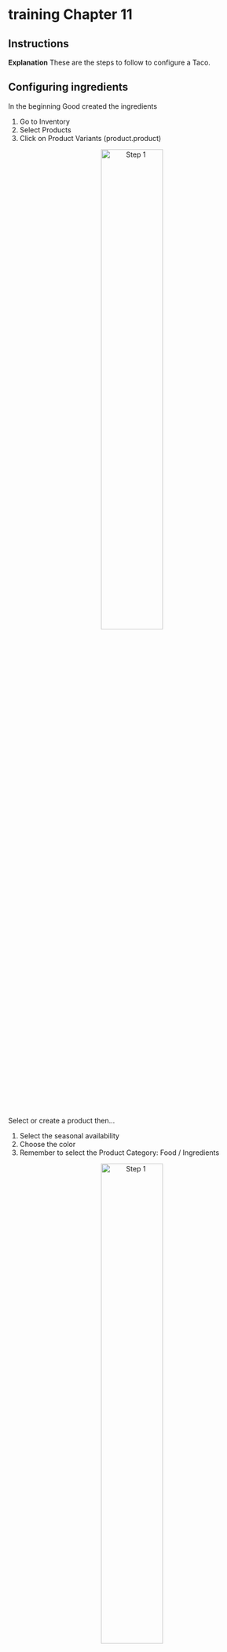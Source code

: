 # training Chapter 11

## Instructions

**Explanation** These are the steps to follow to configure a Taco.

## Configuring ingredients

In the beginning Good created the ingredients

1. Go to Inventory
2. Select Products
3. Click on Product Variants (product.product)

<p align="center">
    <img width="50%" src="static/description/step-prd-01.png" alt="Step 1" />
</p>

Select or create a product then...

1. Select the seasonal availability
2. Choose the color
3. Remember to select the Product Category: Food / Ingredients

<p align="center">
    <img width="50%" src="static/description/step-prd-02.png" alt="Step 1" />
</p>


## Step 01

1. Open the Sales options and go to Configuration > Settings
2. If you are not in Sales options you can choose here
3. Go to te bottom and on the "Custom Taco" section
4. Put the max ingredients
5. Save the data to keep changes

<p align="center">
    <img width="50%" src="static/description/step-01.png" alt="Step 1" />
</p>

## Step 02

Then you can configure some custm tacos

1. Open the Sales
2. Click on Configuration
2. Go to Configuration > Quotation Templates

<p align="center">
    <img width="50%" src="static/description/step-02.png" alt="Step 2" />
</p>

## Step 03

You are going to create a Quotation template
### Step 03 - 01

1. Pres Create Button

<p align="center">
    <img width="50%" src="static/description/step-03-01.png" alt="Step 3 1" />
</p>

### Step 03 - 02

1. Put the name of your new custom taco
2. Check the "Is Taco?" flag
3. Select the ingredients
4. Save your new template

<p align="center">
    <img width="50%" src="static/description/step-03-02.png" alt="Step 3 2" />
</p>


## Step 04

Let's order a Custom Taco

1. Go Sales
2. Click Orders
3. Select Quotations
4. Press Create button

<p align="center">
    <img width="50%" src="static/description/step-04.png" alt="Step 4" />
</p>

### Step 04 - 01

Creating the Custom Taco

1. Select Customer (is mandatory)
2. Select the date (needed to calculate the season)
3. Select the pricelist
4. \* It is absolutely necessary to save the order before to be able to access the wizard
5. \* Click on the Wizar launcher (This is not exactly the requirement)
6. \* This functionality is not working properly

(\*) Unfortunately I have not been able to solve this part of the training

<p align="center">
    <img width="50%" src="static/description/step-04-01.png" alt="Step 4 1" />
</p>

### Step 04 - 02

The Wizard

1. Select the custom taco template (then you will see the ingredients below)
2. Click on the "Add ingredients Taco" to send these ingredients to the order

<p align="center">
    <img width="50%" src="static/description/step-04-02.png" alt="Step 4 2" />
</p>


## Step 05

The order receive the custom taco like a new line

1. Check that the selected Taco is in a new order line
2. Checl that the ingredients match with the season
3. If all is ok then you can Save the order

<p align="center">
    <img width="50%" src="static/description/step-05.png" alt="Step 5" />
</p>

## Step 06

Print the Order
1. Go to the Print Action button
2. Press Quotation / Order

<p align="center">
    <img width="50%" src="static/description/step-06.png" alt="Step 6" />
</p>

## Step 07

Now you can see the ingredientes below the Taco Line

<p align="center">
    <img width="50%" src="static/description/step-07.png" alt="Step 7" />
</p>